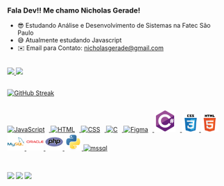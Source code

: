 ### Fala Dev!! Me chamo Nicholas Gerade!

- 😎 Estudando Análise e Desenvolvimento de Sistemas na Fatec São Paulo
- 😅 Atualmente estudando Javascript 
- ✉️ Email para Contato: nicholasgerade@gmail.com

<br>

<div class="stats" align="left">

  <a href="https://github.com/nigerade">
  <img height="180em" src="https://github-readme-stats.vercel.app/api?username=nigerade&theme=highcontrast&show_icons=true&hide_border=false&count_private=true)"/>
  <img height="180em" src="https://github-readme-stats.vercel.app/api/top-langs/?username=nigerade&theme=highcontrast&show_icons=true&hide_border=false&layout=compact"/>
    
</div>

<br>

[![GitHub Streak](https://github-readme-streak-stats.herokuapp.com?user=nigerade&theme=highcontrast&border_radius=5&date_format=j%20M%5B%20Y%5D)](https://git.io/streak-stats)

<br>

  <a href="https://developer.mozilla.org/en-US/docs/Web/JavaScript" target="_blank" rel="noreferrer">
      <img  alt="JavaScript" height="50px" style="padding-right:10px;" src="https://cdn.jsdelivr.net/gh/devicons/devicon/icons/javascript/javascript-plain.svg"/>
  </a>
  
  <a href="https://developer.mozilla.org/en-US/docs/Web/HTML" target="_blank" rel="noreferrer">
      <img  alt="HTML" height="50px" style="padding-right:10px;" src="https://cdn.jsdelivr.net/gh/devicons/devicon/icons/html5/html5-original.svg"/>
  </a>
  
  <a href="https://developer.mozilla.org/en-US/docs/Web/CSS" target="_blank" rel="noreferrer">
      <img  alt="CSS" height="50px" style="padding-right:10px;" src="https://cdn.jsdelivr.net/gh/devicons/devicon/icons/css3/css3-original.svg"/>
  </a>

  <a href="https://www.cprogramming.com/" target="_blank" rel="noreferrer">
      <img  alt="C" height="50px" style="padding-right:10px;" src="https://cdn.jsdelivr.net/gh/devicons/devicon/icons/c/c-original.svg"/>
  </a>

  <a href="https://www.figma.com/" target="_blank" rel="noreferrer">
      <img  alt="Figma" height="50px" style="padding-right:10px;" src="https://cdn.jsdelivr.net/gh/devicons/devicon/icons/figma/figma-original.svg"/> 
  </a>
    
  <a href="https://www.w3schools.com/cs/" target="_blank" rel="noreferrer"> 
      <img alt="Csharp" src="https://raw.githubusercontent.com/devicons/devicon/master/icons/csharp/csharp-original.svg" height="50" style="padding-right:10px;"/> 
  </a>
  
  <a href="https://www.w3schools.com/css/" target="_blank" rel="noreferrer">
  <img src="https://raw.githubusercontent.com/devicons/devicon/master/icons/css3/css3-original-wordmark.svg" alt="css3" width="40" height="40"/> </a>
  <a href="https://dotnet.microsoft.com/" target="_blank" rel="noreferrer"> 
  <img src="https://raw.githubusercontent.com/devicons/devicon/master/icons/html5/html5-original-wordmark.svg" alt="html5" width="40" height="40"/> </a> 
  <a href="https://www.mysql.com/" target="_blank" rel="noreferrer">
  <img src="https://raw.githubusercontent.com/devicons/devicon/master/icons/mysql/mysql-original-wordmark.svg" alt="mysql" width="40" height="40"/> </a>
  <a href="https://www.oracle.com/" target="_blank" rel="noreferrer"> 
  <img src="https://raw.githubusercontent.com/devicons/devicon/master/icons/oracle/oracle-original.svg" alt="oracle" width="40" height="40"/> </a> 
  <a href="https://www.php.net" target="_blank" rel="noreferrer"> 
  <img src="https://raw.githubusercontent.com/devicons/devicon/master/icons/php/php-original.svg" alt="php" width="40" height="40"/> </a> 
  <a href="https://www.python.org" target="_blank" rel="noreferrer"> 
  <img src="https://raw.githubusercontent.com/devicons/devicon/master/icons/python/python-original.svg" alt="python" width="40" height="40"/> </a>

  <a href="https://www.microsoft.com/en-us/sql-server" target="_blank" rel="noreferrer">
  <img src="https://www.svgrepo.com/show/303229/microsoft-sql-server-logo.svg" alt="mssql" width="40" height="40"/> </a> 
</p>


 ##
<br>

  <div> 
  <a href="https://www.instagram.com/ni_gerade/" target="_blank"><img src="https://img.shields.io/badge/-Instagram-%23E4405F?style=for-the-badge&logo=instagram&logoColor=white" target="_blank"></a>
  <a href="https://www.linkedin.com/in/nicholas-gerade-b21a8019b/" target="_blank"><img src="https://img.shields.io/badge/-LinkedIn-%230077B5?style=for-the-badge&logo=linkedin&logoColor=white" target="_blank"></a> 
  <a href ="https://nigerade.github.io/Portfolio2.0/" target="_blank"><img src="https://img.shields.io/badge/PORTFOLIO-%23ff8c00?style=for-the-badge&logo=dev.to&logoColor=white" target="_blank"></a>
  
 
 
